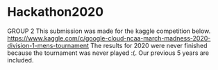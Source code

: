 # Hackathon2020
GROUP 2
This submission was made for the kaggle competition below.
https://www.kaggle.com/c/google-cloud-ncaa-march-madness-2020-division-1-mens-tournament
The results for 2020 were never finished because the tournament was never played :(. 
Our previous 5 years are included.
